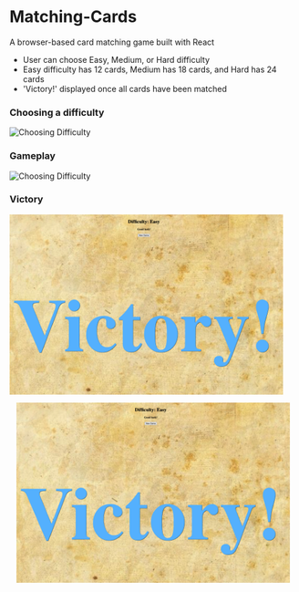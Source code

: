 # Matching-Cards
A browser-based card matching game built with React

- User can choose Easy, Medium, or Hard difficulty
- Easy difficulty has 12 cards, Medium has 18 cards, and Hard has 24 cards
- 'Victory!' displayed once all cards have been matched
  
### Choosing a difficulty
![Choosing Difficulty](https://media.giphy.com/media/eL4IW61UtowQ13YuA8/giphy.gif)

  
### Gameplay
![Choosing Difficulty](https://media.giphy.com/media/MKHlVAqU0SGXxcXYlJ/giphy.gif)

  
### Victory
<img align='center' src="https://github.com/m-jchin/Matching-Cards/blob/main/victory%20screen.png" width="480px" height="316px"/>

<p align="center">
  <img align='center' src="https://github.com/m-jchin/Matching-Cards/blob/main/victory%20screen.png" width="480px" height="316px"/>
</p>
